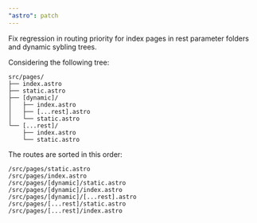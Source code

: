 ```yaml
---
"astro": patch
---
```


Fix regression in routing priority for index pages in rest parameter folders and dynamic sybling trees.

Considering the following tree:
```
src/pages/
├── index.astro
├── static.astro
├── [dynamic]/
│   ├── index.astro
│   ├── [...rest].astro
│   └── static.astro
└── [...rest]/
    ├── index.astro
    └── static.astro
```

The routes are sorted in this order:
```
/src/pages/static.astro
/src/pages/index.astro
/src/pages/[dynamic]/static.astro
/src/pages/[dynamic]/index.astro
/src/pages/[dynamic]/[...rest].astro
/src/pages/[...rest]/static.astro
/src/pages/[...rest]/index.astro
```
